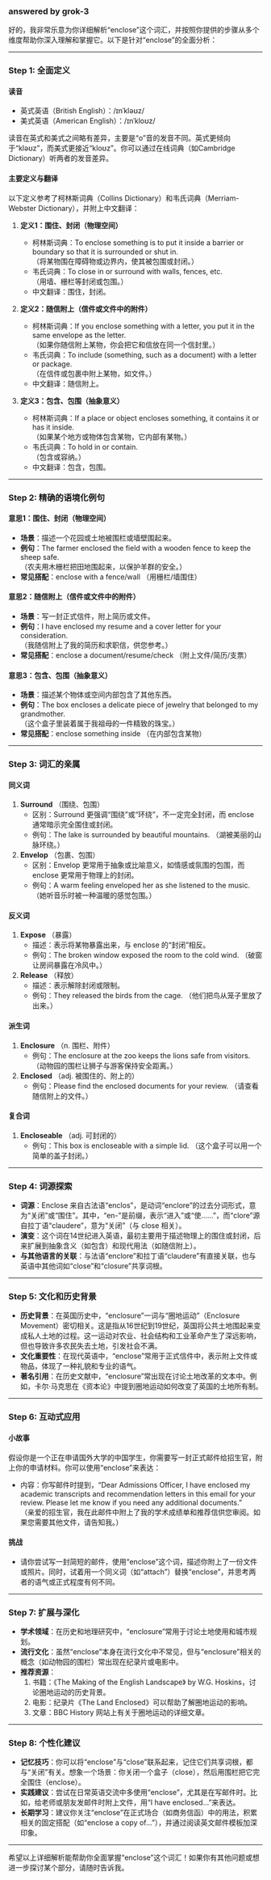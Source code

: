 ### answered by grok-3
好的，我非常乐意为你详细解析“enclose”这个词汇，并按照你提供的步骤从多个维度帮助你深入理解和掌握它。以下是针对“enclose”的全面分析：

---

### **Step 1: 全面定义**

#### **读音**
- 英式英语（British English）：/ɪnˈkləʊz/
- 美式英语（American English）：/ɪnˈkloʊz/
  
读音在英式和美式之间略有差异，主要是“o”音的发音不同。英式更倾向于“kləʊz”，而美式更接近“kloʊz”。你可以通过在线词典（如Cambridge Dictionary）听两者的发音差异。

#### **主要定义与翻译**
以下定义参考了柯林斯词典（Collins Dictionary）和韦氏词典（Merriam-Webster Dictionary），并附上中文翻译：

1. **定义1：围住、封闭（物理空间）**
   - 柯林斯词典：To enclose something is to put it inside a barrier or boundary so that it is surrounded or shut in.  
     （将某物围在障碍物或边界内，使其被包围或封闭。）
   - 韦氏词典：To close in or surround with walls, fences, etc.  
     （用墙、栅栏等封闭或包围。）
   - 中文翻译：围住，封闭。

2. **定义2：随信附上（信件或文件中的附件）**
   - 柯林斯词典：If you enclose something with a letter, you put it in the same envelope as the letter.  
     （如果你随信附上某物，你会把它和信放在同一个信封里。）
   - 韦氏词典：To include (something, such as a document) with a letter or package.  
     （在信件或包裹中附上某物，如文件。）
   - 中文翻译：随信附上。

3. **定义3：包含、包围（抽象意义）**
   - 柯林斯词典：If a place or object encloses something, it contains it or has it inside.  
     （如果某个地方或物体包含某物，它内部有某物。）
   - 韦氏词典：To hold in or contain.  
     （包含或容纳。）
   - 中文翻译：包含，包围。

---

### **Step 2: 精确的语境化例句**

#### **意思1：围住、封闭（物理空间）**
- **场景**：描述一个花园或土地被围栏或墙壁围起来。
- **例句**：The farmer enclosed the field with a wooden fence to keep the sheep safe.  
  （农夫用木栅栏把田地围起来，以保护羊群的安全。）
- **常见搭配**：enclose with a fence/wall （用栅栏/墙围住）

#### **意思2：随信附上（信件或文件中的附件）**
- **场景**：写一封正式信件，附上简历或文件。
- **例句**：I have enclosed my resume and a cover letter for your consideration.  
  （我随信附上了我的简历和求职信，供您参考。）
- **常见搭配**：enclose a document/resume/check （附上文件/简历/支票）

#### **意思3：包含、包围（抽象意义）**
- **场景**：描述某个物体或空间内部包含了其他东西。
- **例句**：The box encloses a delicate piece of jewelry that belonged to my grandmother.  
  （这个盒子里装着属于我祖母的一件精致的珠宝。）
- **常见搭配**：enclose something inside （在内部包含某物）

---

### **Step 3: 词汇的亲属**

#### **同义词**
1. **Surround** （围绕、包围）
   - 区别：Surround 更强调“围绕”或“环绕”，不一定完全封闭，而 enclose 通常暗示完全围住或封闭。
   - 例句：The lake is surrounded by beautiful mountains. （湖被美丽的山脉环绕。）
2. **Envelop** （包裹、包围）
   - 区别：Envelop 更常用于抽象或比喻意义，如情感或氛围的包围，而 enclose 更常用于物理上的封闭。
   - 例句：A warm feeling enveloped her as she listened to the music. （她听音乐时被一种温暖的感觉包围。）

#### **反义词**
1. **Expose** （暴露）
   - 描述：表示将某物暴露出来，与 enclose 的“封闭”相反。
   - 例句：The broken window exposed the room to the cold wind. （破窗让房间暴露在冷风中。）
2. **Release** （释放）
   - 描述：表示解除封闭或限制。
   - 例句：They released the birds from the cage. （他们把鸟从笼子里放了出来。）

#### **派生词**
1. **Enclosure** （n. 围栏、附件）
   - 例句：The enclosure at the zoo keeps the lions safe from visitors. （动物园的围栏让狮子与游客保持安全距离。）
2. **Enclosed** （adj. 被围住的、附上的）
   - 例句：Please find the enclosed documents for your review. （请查看随信附上的文件。）

#### **复合词**
1. **Encloseable** （adj. 可封闭的）
   - 例句：This box is encloseable with a simple lid. （这个盒子可以用一个简单的盖子封闭。）

---

### **Step 4: 词源探索**

- **词源**：Enclose 来自古法语“enclos”，是动词“enclore”的过去分词形式，意为“关闭”或“围住”。其中，“en-”是前缀，表示“进入”或“使……”，而“clore”源自拉丁语“claudere”，意为“关闭”（与 close 相关）。
- **演变**：这个词在14世纪进入英语，最初主要用于描述物理上的围住或封闭，后来扩展到抽象含义（如包含）和现代用法（如随信附上）。
- **与其他语言的关联**：与法语“enclore”和拉丁语“claudere”有直接关联，也与英语中其他词如“close”和“closure”共享词根。

---

### **Step 5: 文化和历史背景**

- **历史背景**：在英国历史中，“enclosure”一词与“圈地运动”（Enclosure Movement）密切相关。这是指从16世纪到19世纪，英国将公共土地围起来变成私人土地的过程。这一运动对农业、社会结构和工业革命产生了深远影响，但也导致许多农民失去土地，引发社会不满。
- **文化重要性**：在现代英语中，“enclose”常用于正式信件中，表示附上文件或物品，体现了一种礼貌和专业的语气。
- **著名引用**：在历史文献中，“enclosure”常出现在讨论土地改革的文本中。例如，卡尔·马克思在《资本论》中提到圈地运动如何改变了英国的土地所有制。

---

### **Step 6: 互动式应用**

#### **小故事**
假设你是一个正在申请国外大学的中国学生，你需要写一封正式邮件给招生官，附上你的申请材料。你可以使用“enclose”来表达：
- 内容：你写邮件时提到，“Dear Admissions Officer, I have enclosed my academic transcripts and recommendation letters in this email for your review. Please let me know if you need any additional documents.”  
  （亲爱的招生官，我在此邮件中附上了我的学术成绩单和推荐信供您审阅。如果您需要其他文件，请告知我。）

#### **挑战**
- 请你尝试写一封简短的邮件，使用“enclose”这个词，描述你附上了一份文件或照片。同时，试着用一个同义词（如“attach”）替换“enclose”，并思考两者的语气或正式程度有何不同。

---

### **Step 7: 扩展与深化**

- **学术领域**：在历史和地理研究中，“enclosure”常用于讨论土地使用和城市规划。
- **流行文化**：虽然“enclose”本身在流行文化中不常见，但与“enclosure”相关的概念（如动物园的围栏）常出现在纪录片或电影中。
- **推荐资源**：
  1. 书籍：《The Making of the English Landscape》 by W.G. Hoskins，讨论圈地运动的历史背景。
  2. 电影：纪录片《The Land Enclosed》可以帮助了解圈地运动的影响。
  3. 文章：BBC History 网站上有关于圈地运动的详细文章。

---

### **Step 8: 个性化建议**

- **记忆技巧**：你可以将“enclose”与“close”联系起来，记住它们共享词根，都与“关闭”有关。想象一个场景：你关闭一个盒子（close），然后用围栏把它完全围住（enclose）。
- **实践建议**：尝试在日常英语交流中多使用“enclose”，尤其是在写邮件时。比如，给老师或朋友发邮件时附上文件，用“I have enclosed...”来表达。
- **长期学习**：建议你关注“enclose”在正式场合（如商务信函）中的用法，积累相关的固定搭配（如“enclose a copy of...”），并通过阅读英文邮件模板加深印象。

---

希望以上详细解析能帮助你全面掌握“enclose”这个词汇！如果你有其他问题或想进一步探讨某个部分，请随时告诉我。